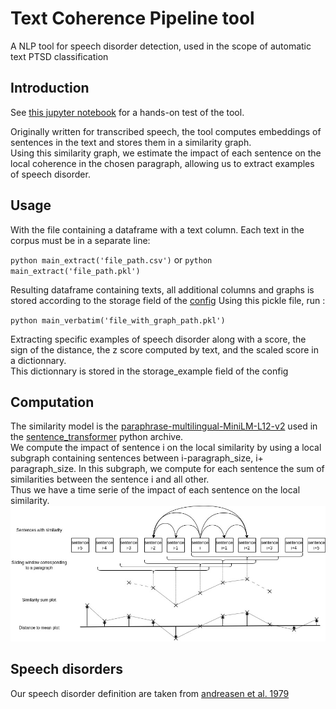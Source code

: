 # Text Coherence Pipeline tool

A NLP tool for speech disorder detection, used in the scope of automatic text PTSD classification

## Introduction
See [this jupyter notebook](https://github.com/SB-ENSEA/text_coherence_pipeline/blob/main/draft.ipynb) for a hands-on test of the tool.

Originally written for transcribed speech, the tool computes embeddings of sentences in the text and stores them in a similarity graph.  
Using this similarity graph, we estimate the impact of each sentence on the local coherence in the chosen paragraph, allowing us to extract examples of speech disorder.  

## Usage

With the file containing a dataframe with a text column. Each text in the corpus must be in a separate line:  

`python main_extract('file_path.csv')` or `python main_extract('file_path.pkl')`  
  
Resulting dataframe containing texts, all additional columns and graphs is stored according to the storage field of the [config](https://github.com/SB-ENSEA/text_coherence_pipeline/blob/main/config.yaml)
Using this pickle file, run :  
  
`python main_verbatim('file_with_graph_path.pkl')`  
  
Extracting specific examples of speech disorder along with a score, the sign of the distance, the z score computed by text, and the scaled score in a dictionnary.  
This dictionnary is stored in the storage_example field of the config

## Computation
The similarity model is the [paraphrase-multilingual-MiniLM-L12-v2](https://huggingface.co/sentence-transformers/paraphrase-multilingual-MiniLM-L12-v2) used in the [sentence_transformer](https://www.sbert.net/) python archive.  
We compute the impact of sentence i on the local similarity by using a local subgraph containing sentences between i-paragraph_size, i+ paragraph_size. 
In this subgraph, we compute for each sentence the sum of similarities between the sentence i and all other.  
Thus we have a time serie of the impact of each sentence on the local similarity.  
![Summary of the computation pipeline](readme_files/pipeline1.jpg)

## Speech disorders
Our speech disorder definition are taken from [andreasen et al. 1979](https://doi.org/10.1001/archpsyc.1979.01780120045006)



